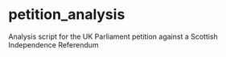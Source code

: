# petition_analysis
Analysis script for the UK Parliament petition against a Scottish Independence Referendum
